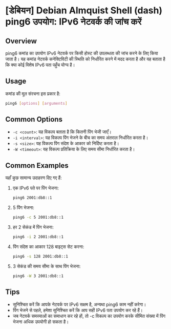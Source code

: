 # [डेबियन] Debian Almquist Shell (dash) ping6 उपयोग: IPv6 नेटवर्क की जांच करें

## Overview
ping6 कमांड का उपयोग IPv6 नेटवर्क पर किसी होस्ट की उपलब्धता की जांच करने के लिए किया जाता है। यह कमांड नेटवर्क कनेक्टिविटी की स्थिति को निर्धारित करने में मदद करता है और यह बताता है कि क्या कोई विशेष IPv6 पता पहुँच योग्य है।

## Usage
कमांड की मूल संरचना इस प्रकार है:

```bash
ping6 [options] [arguments]
```

## Common Options
- `-c <count>`: यह विकल्प बताता है कि कितनी पिंग भेजी जाएँ।
- `-i <interval>`: यह विकल्प पिंग भेजने के बीच का समय अंतराल निर्धारित करता है।
- `-s <size>`: यह विकल्प पिंग संदेश के आकार को निर्दिष्ट करता है।
- `-W <timeout>`: यह विकल्प प्रतिक्रिया के लिए समय सीमा निर्धारित करता है।

## Common Examples
यहाँ कुछ सामान्य उदाहरण दिए गए हैं:

1. एक IPv6 पते पर पिंग भेजना:
   ```bash
   ping6 2001:db8::1
   ```

2. 5 पिंग भेजना:
   ```bash
   ping6 -c 5 2001:db8::1
   ```

3. हर 2 सेकंड में पिंग भेजना:
   ```bash
   ping6 -i 2 2001:db8::1
   ```

4. पिंग संदेश का आकार 128 बाइट्स सेट करना:
   ```bash
   ping6 -s 128 2001:db8::1
   ```

5. 3 सेकंड की समय सीमा के साथ पिंग भेजना:
   ```bash
   ping6 -W 3 2001:db8::1
   ```

## Tips
- सुनिश्चित करें कि आपके नेटवर्क पर IPv6 सक्षम है, अन्यथा ping6 काम नहीं करेगा।
- पिंग भेजने से पहले, हमेशा सुनिश्चित करें कि आप सही IPv6 पता उपयोग कर रहे हैं।
- जब नेटवर्क समस्याओं का समाधान कर रहे हों, तो -c विकल्प का उपयोग करके सीमित संख्या में पिंग भेजना अधिक उपयोगी हो सकता है।